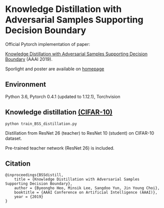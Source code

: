 # Knowledge Distillation with Adversarial Samples Supporting Decision Boundary

Official Pytorch implementation of paper:

[Knowledge Distillation with Adversarial Samples Supporting Decision Boundary](https://arxiv.org/abs/1805.05532) (AAAI 2019).

Sporlight and poster are available on [homepage](https://sites.google.com/view/byeongho-heo/home)

## Environment
Python 3.6, Pytorch 0.4.1 (updated to 1.12.1), Torchvision


## Knowledge distillation [(CIFAR-10)](https://www.cs.toronto.edu/~kriz/cifar.html) 

```shell
python train_BSS_distillation.py 
```


Distillation from ResNet 26 (teacher) to ResNet 10 (student) on CIFAR-10 dataset.

Pre-trained teacher network (ResNet 26) is included.


## Citation

```
@inproceedings{BSSdistill,
	title = {Knowledge Distillation with Adversarial Samples Supporting Decision Boundary},
	author = {Byeongho Heo, Minsik Lee, Sangdoo Yun, Jin Young Choi},
	booktitle = {AAAI Conference on Artificial Intelligence (AAAI)},
	year = {2019}
}
```
